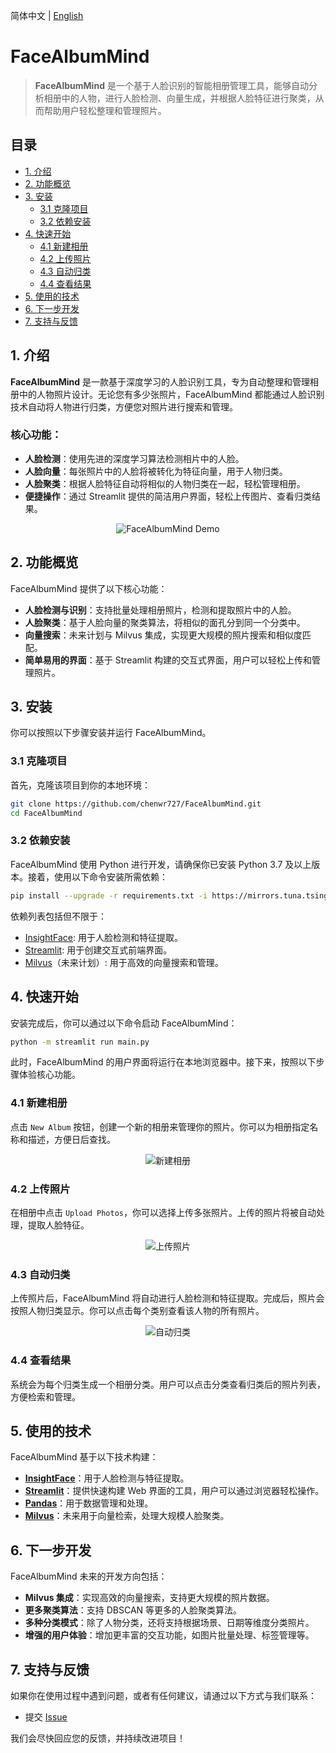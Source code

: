 简体中文 | [English](readme.md)

# FaceAlbumMind

> **FaceAlbumMind** 是一个基于人脸识别的智能相册管理工具，能够自动分析相册中的人物，进行人脸检测、向量生成，并根据人脸特征进行聚类，从而帮助用户轻松整理和管理照片。

## 目录

- [1. 介绍](#1)
- [2. 功能概览](#2)
- [3. 安装](#3)
  - [3.1 克隆项目](#3.1)
  - [3.2 依赖安装](#3.2)
- [4. 快速开始](#4)
  - [4.1 新建相册](#4.1)
  - [4.2 上传照片](#4.2)
  - [4.3 自动归类](#4.3)
  - [4.4 查看结果](#4.4)
- [5. 使用的技术](#5)
- [6. 下一步开发](#6)
- [7. 支持与反馈](#7)

<a name="1"></a>

## 1. 介绍

**FaceAlbumMind** 是一款基于深度学习的人脸识别工具，专为自动整理和管理相册中的人物照片设计。无论您有多少张照片，FaceAlbumMind 都能通过人脸识别技术自动将人物进行归类，方便您对照片进行搜索和管理。

### 核心功能：
- **人脸检测**：使用先进的深度学习算法检测相片中的人脸。
- **人脸向量**：每张照片中的人脸将被转化为特征向量，用于人物归类。
- **人脸聚类**：根据人脸特征自动将相似的人物归类在一起，轻松管理相册。
- **便捷操作**：通过 Streamlit 提供的简洁用户界面，轻松上传图片、查看归类结果。

<div align="center">
  <img src="./images/demo.gif" alt="FaceAlbumMind Demo">
</div>

<a name="2"></a>

## 2. 功能概览

FaceAlbumMind 提供了以下核心功能：

- **人脸检测与识别**：支持批量处理相册照片，检测和提取照片中的人脸。
- **人脸聚类**：基于人脸向量的聚类算法，将相似的面孔分到同一个分类中。
- **向量搜索**：未来计划与 Milvus 集成，实现更大规模的照片搜索和相似度匹配。
- **简单易用的界面**：基于 Streamlit 构建的交互式界面，用户可以轻松上传和管理照片。

<a name="3"></a>

## 3. 安装

你可以按照以下步骤安装并运行 FaceAlbumMind。

<a name="3.1"></a>

### 3.1 克隆项目

首先，克隆该项目到你的本地环境：

```bash
git clone https://github.com/chenwr727/FaceAlbumMind.git
cd FaceAlbumMind
```

<a name="3.2"></a>

### 3.2 依赖安装

FaceAlbumMind 使用 Python 进行开发，请确保你已安装 Python 3.7 及以上版本。接着，使用以下命令安装所需依赖：

```bash
pip install --upgrade -r requirements.txt -i https://mirrors.tuna.tsinghua.edu.cn/pypi/web/simple
```

依赖列表包括但不限于：
- [InsightFace](https://github.com/deepinsight/insightface): 用于人脸检测和特征提取。
- [Streamlit](https://github.com/streamlit/streamlit): 用于创建交互式前端界面。
- [Milvus](https://github.com/milvus-io/milvus)（未来计划）: 用于高效的向量搜索和管理。

<a name="4"></a>

## 4. 快速开始

安装完成后，你可以通过以下命令启动 FaceAlbumMind：

```bash
python -m streamlit run main.py
```

此时，FaceAlbumMind 的用户界面将运行在本地浏览器中。接下来，按照以下步骤体验核心功能。

<a name="4.1"></a>

### 4.1 新建相册

点击 `New Album` 按钮，创建一个新的相册来管理你的照片。你可以为相册指定名称和描述，方便日后查找。

<div align="center">
  <img src="./images/add_new_group.png" alt="新建相册">
</div>

<a name="4.2"></a>

### 4.2 上传照片

在相册中点击 `Upload Photos`，你可以选择上传多张照片。上传的照片将被自动处理，提取人脸特征。

<div align="center">
  <img src="./images/upload_pictures.png" alt="上传照片">
</div>

<a name="4.3"></a>

### 4.3 自动归类

上传照片后，FaceAlbumMind 将自动进行人脸检测和特征提取。完成后，照片会按照人物归类显示。你可以点击每个类别查看该人物的所有照片。

<div align="center">
  <img src="./images/show_pictures.png" alt="自动归类">
</div>

<a name="4.4"></a>

### 4.4 查看结果

系统会为每个归类生成一个相册分类。用户可以点击分类查看归类后的照片列表，方便检索和管理。

<a name="5"></a>

## 5. 使用的技术

FaceAlbumMind 基于以下技术构建：

- **[InsightFace](https://github.com/deepinsight/insightface)**：用于人脸检测与特征提取。
- **[Streamlit](https://github.com/streamlit/streamlit)**：提供快速构建 Web 界面的工具，用户可以通过浏览器轻松操作。
- **[Pandas](https://pandas.pydata.org/)**：用于数据管理和处理。
- **[Milvus](https://github.com/milvus-io/milvus)**：未来用于向量检索，处理大规模人脸聚类。

<a name="6"></a>

## 6. 下一步开发

FaceAlbumMind 未来的开发方向包括：

- **Milvus 集成**：实现高效的向量搜索，支持更大规模的照片数据。
- **更多聚类算法**：支持 DBSCAN 等更多的人脸聚类算法。
- **多种分类模式**：除了人物分类，还将支持根据场景、日期等维度分类照片。
- **增强的用户体验**：增加更丰富的交互功能，如图片批量处理、标签管理等。

<a name="7"></a>

## 7. 支持与反馈

如果你在使用过程中遇到问题，或者有任何建议，请通过以下方式与我们联系：

- 提交 [Issue](https://github.com/chenwr727/FaceAlbumMind/issues)

我们会尽快回应您的反馈，并持续改进项目！
